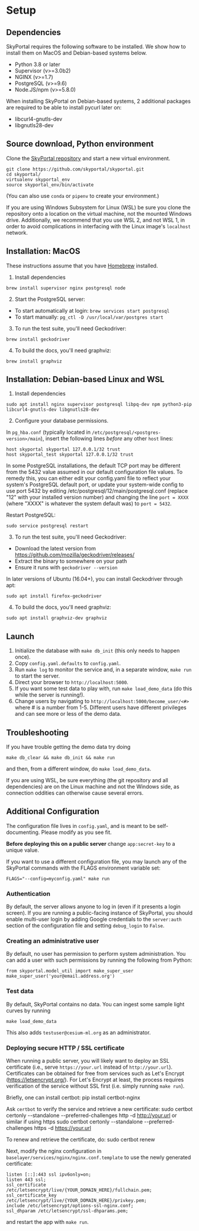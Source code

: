 # Setup

## Dependencies

SkyPortal requires the following software to be installed.  We show
how to install them on MacOS and Debian-based systems below.

- Python 3.8 or later
- Supervisor (v>=3.0b2)
- NGINX (v>=1.7)
- PostgreSQL (v>=9.6)
- Node.JS/npm (v>=5.8.0)

When installing SkyPortal on Debian-based systems, 2 additional packages are required to be able to install pycurl later on:

- libcurl4-gnutls-dev
- libgnutls28-dev

## Source download, Python environment

Clone the [SkyPortal repository](https://github.com/skyportal/skyportal) and start a new
virtual environment.

```
git clone https://github.com/skyportal/skyportal.git
cd skyportal/
virtualenv skyportal_env
source skyportal_env/bin/activate
```

(You can also use `conda` or `pipenv` to create your environment.)

If you are using Windows Subsystem for Linux (WSL) be sure you clone the repository onto a location on the virtual machine, not the mounted Windows drive. Additionally, we recommend that you use WSL 2, and not WSL 1, in order to avoid complications in interfacing with the Linux image's `localhost` network.

## Installation: MacOS

These instructions assume that you have [Homebrew](http://brew.sh/) installed.

1. Install dependencies

```
brew install supervisor nginx postgresql node
```

2. Start the PostgreSQL server:

  - To start automatically at login: `brew services start postgresql`
  - To start manually: `pg_ctl -D /usr/local/var/postgres start`

3. To run the test suite, you'll need Geckodriver:

```
brew install geckodriver
```

4. To build the docs, you'll need graphviz:
```
brew install graphviz
```

## Installation: Debian-based Linux and WSL

1. Install dependencies

```
sudo apt install nginx supervisor postgresql libpq-dev npm python3-pip libcurl4-gnutls-dev libgnutls28-dev
```

2. Configure your database permissions.

In `pg_hba.conf` (typically located in
`/etc/postgresql/<postgres-version>/main`), insert the following lines
*before* any other `host` lines:

```
host skyportal skyportal 127.0.0.1/32 trust
host skyportal_test skyportal 127.0.0.1/32 trust
```

In some PostgreSQL installations, the default TCP port may be different from the 5432 value assumed in our default configuration file values. To remedy this, you can either edit your config.yaml file to reflect your system's PostgreSQL default port, or update your system-wide config to use port 5432 by editing /etc/postgresql/12/main/postgresql.conf (replace "12" with your installed version number) and changing the line `port = XXXX` (where "XXXX" is whatever the system default was) to `port = 5432`.

Restart PostgreSQL:

```
sudo service postgresql restart
```

3. To run the test suite, you'll need Geckodriver:

- Download the latest version from https://github.com/mozilla/geckodriver/releases/
- Extract the binary to somewhere on your path
- Ensure it runs with `geckodriver --version`

In later versions of Ubuntu (16.04+), you can install Geckodriver through apt:
```
sudo apt install firefox-geckodriver
```

4. To build the docs, you'll need graphviz:
```
sudo apt install graphviz-dev graphviz
```

## Launch

1. Initialize the database with `make db_init` (this only needs to
   happen once).
2. Copy `config.yaml.defaults` to `config.yaml`.
3. Run `make log` to monitor the service and, in a separate window, `make run` to start the server.
4. Direct your browser to `http://localhost:5000`.
5. If you want some test data to play with, run `make load_demo_data` (do this while the server is running!).
6. Change users by navigating to `http://localhost:5000/become_user/<#>` where # is a number from 1-5.
   Different users have different privileges and can see more or less of the demo data.

## Troubleshooting

If you have trouble getting the demo data try doing

```make db_clear && make db_init && make run```

and then, from a different window, do `make load_demo_data`.

If you are using WSL, be sure everything (the git repository and all dependencies) are on the Linux machine and not the Windows side, as connection oddities can otherwise cause several errors.

## Additional Configuration

The configuration file lives in `config.yaml`, and is meant to be
self-documenting.  Please modify as you see fit.

**Before deploying this on a public server** change `app:secret-key`
to a unique value.

If you want to use a different configuration file, you may launch any
of the SkyPortal commands with the FLAGS environment variable set:

```
FLAGS="--config=myconfig.yaml" make run
```

### Authentication

By default, the server allows anyone to log in (even if it presents a
login screen).  If you are running a public-facing instance of
SkyPortal, you should enable multi-user login by adding Google
credentials to the `server:auth` section of the configuration file and
setting `debug_login` to `False`.

### Creating an administrative user

By default, no user has permission to perform system administration.
You can add a user with such permissions by running the following from
Python:

```
from skyportal.model_util import make_super_user
make_super_user('your@email.address.org')
```

### Test data

By default, SkyPortal contains no data.  You can ingest some sample light curves by running

```
make load_demo_data
```

This also adds `testuser@cesium-ml.org` as an administrator.

### Deploying secure HTTP / SSL certificate

When running a public server, you will likely want to deploy an SSL certificate (i.e., serve `https://your.url` instead of `http://your.url`). Certificates can be obtained for free from services such as Let's Encrypt (https://letsencrypt.org/). For Let's Encrypt at least, the process requires verification of the service without SSL first (i.e. simply running `make run`).

Briefly, one can install certbot:
    pip install certbot-nginx

Ask `certbot` to verify the service and retrieve a new certificate:
    sudo certbot certonly --standalone --preferred-challenges http -d http://your.url
or similar if using https
    sudo certbot certonly --standalone --preferred-challenges https -d https://your.url

To renew and retrieve the certificate, do:
    sudo certbot renew

Next, modify the nginx configuration in `baselayer/services/nginx/nginx.conf.template` to use the newly generated certificate:

    listen [::]:443 ssl ipv6only=on;
    listen 443 ssl;
    ssl_certificate /etc/letsencrypt/live/{YOUR_DOMAIN_HERE}/fullchain.pem;
    ssl_certificate_key /etc/letsencrypt/live/{YOUR_DOMAIN_HERE}/privkey.pem;
    include /etc/letsencrypt/options-ssl-nginx.conf;
    ssl_dhparam /etc/letsencrypt/ssl-dhparams.pem;

and restart the app with `make run`.
